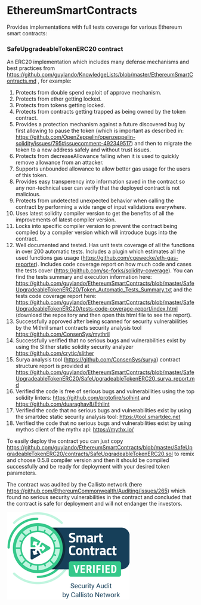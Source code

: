 # EthereumSmartContracts
Provides implementations with full tests coverage for various Ethereum smart contracts:

### SafeUpgradeableTokenERC20 contract

An ERC20 implementation which includes many defense mechanisms and best practices from https://github.com/guylando/KnowledgeLists/blob/master/EthereumSmartContracts.md , for example:
1. Protects from double spend exploit of approve mechanism.
2. Protects from ether getting locked.
3. Protects from tokens getting locked.
4. Protects from contracts getting trapped as being owned by the token contract.
5. Provides a protection mechanism against a future discovered bug by first allowing to pause the token (which is important as described in: https://github.com/OpenZeppelin/openzeppelin-solidity/issues/795#issuecomment-492349517) and then to migrate the token to a new address safely and without trust issues.
6. Protects from decreaseAllowance failing when it is used to quickly remove allowance from an attacker.
7. Supports unbounded allowance to allow better gas usage for the users of this token.
8. Provides easy transperency into information saved in the contract so any non-technical user can verify that the deployed contract is not malicious.
9. Protects from undetected unexpected behavior when calling the contract by performing a wide range of input validations everywhere.
10. Uses latest solidity compiler version to get the benefits of all the improvements of latest compiler version.
11. Locks into specific compiler version to prevent the contract being compiled by a compiler version which will introduce bugs into the contract.
12. Well documented and tested. Has unit tests coverage of all the functions in over 200 automatic tests. Includes a plugin which estimates all the used functions gas usage (https://github.com/cgewecke/eth-gas-reporter). Includes code coverage report on how much code and cases the tests cover (https://github.com/sc-forks/solidity-coverage). You can find the tests summary and execution information here: https://github.com/guylando/EthereumSmartContracts/blob/master/SafeUpgradeableTokenERC20/Token_Automatic_Tests_Summary.txt and the tests code coverage report here: https://github.com/guylando/EthereumSmartContracts/blob/master/SafeUpgradeableTokenERC20/tests-code-coverage-report/index.html (download the repository and then open this html file to see the report).
13. Successfully approved after being scanned for security vulnerabilities by the Mithril smart contracts security analysis tool https://github.com/ConsenSys/mythril
14. Successfully verified that no serious bugs and vulnerabilities exist by using the Slither static solidity security analyzer https://github.com/crytic/slither
15. Surya analysis tool (https://github.com/ConsenSys/surya) contract structure report is provided at https://github.com/guylando/EthereumSmartContracts/blob/master/SafeUpgradeableTokenERC20/SafeUpgradeableTokenERC20_surya_report.md
16. Verified the code is free of serious bugs and vulnerabilities using the top solidity linters: https://github.com/protofire/solhint and https://github.com/duaraghav8/Ethlint
17. Verified the code that no serious bugs and vulnerabilities exist by using the smartdec static security analysis tool: https://tool.smartdec.net
18. Verified the code that no serious bugs and vulnerabilities exist by using mythos client of the mythx api: https://mythx.io/

To easily deploy the contract you can just copy https://github.com/guylando/EthereumSmartContracts/blob/master/SafeUpgradeableTokenERC20/contracts/SafeUpgradeableTokenERC20.sol to remix and choose 0.5.8 compiler version and then it should be compiled successfully and be ready for deployment with your desired token parameters.

The contract was audited by the Callisto network (here https://github.com/EthereumCommonwealth/Auditing/issues/265) which found no serious security vulnerabilities in the contract and concluded that the contract is safe for deployment and will not endanger the investors.

![Callisto Network Badge](https://github.com/guylando/EthereumSmartContracts/blob/master/SafeUpgradeableTokenERC20/callisto-badge.png)

